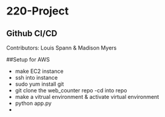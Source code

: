 # 220-Project
## Github CI/CD
Contributors: Louis Spann & Madison Myers

##Setup for AWS
- make EC2 instance
- ssh into instance
- sudo yum install git  
- git clone the web_counter repo
	-cd into repo
- make a vitrual environment & activate virtual environment 
- python app.py
- 
